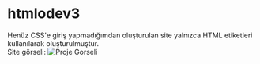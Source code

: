 # htmlodev3
Henüz CSS'e giriş yapmadığımdan oluşturulan site yalnızca HTML etiketleri kullanılarak oluşturulmuştur. <br>
Site görseli:
<img src ="img/htmlodev2.png" alt="Proje Gorseli">
